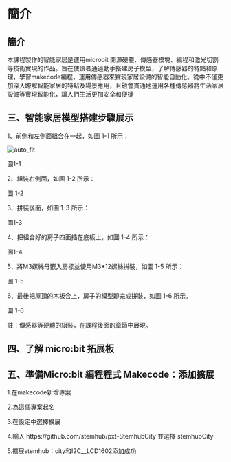 # 簡介

## 簡介
<P>
本課程製作的智能家居是運用microbit 開源硬體、傳感器模塊、編程和激光切割等技術實現的作品。旨在使讀者通過動手搭建房子模型，了解傳感器的特點和原理，學習makecode編程，運用傳感器來實現家居設備的智能自動化。從中不僅更加深入瞭解智能家居的特點及場景應用，且融會貫通地運用各種傳感器將生活家居設備等實現智能化，讓人們生活更加安全和便捷
<P>
  
## 三、智能家居模型搭建步驟展示
<P>
1、前側和左側面組合在一起，如圖 1-1 所示：
<P>
<P>

![auto_fit](pic/1/1_1(1).jpg,pic/1/1_1(2).jpg,pic/1/1_1(3).jpg)<BR>
<P>
圖1-1                                                                                                          
<P>
2、組裝右側面，如圖 1-2 所示：
<P>
圖 1-2
<P>
3、拼裝後面，如圖 1-3 所示：
<P>
圖1-3
<P>
4、把組合好的房子四面插在底板上，如圖 1-4 所示：
<P>
圖1-4
<P>
5、將M3螺絲母嵌入房樑並使用M3*12螺絲拼裝，如圖 1-5 所示：
<P>
圖 1-5
<P>
6、最後把屋頂的木板合上，房子的模型即完成拼裝，如圖 1-6 所示。
<P>
圖 1-6
<P>
註：傳感器等硬體的組裝，在課程後面的章節中展現。
<P>

## 四、了解 micro:bit 拓展板
 

## 五、準備Micro:bit 編程程式 Makecode：添加擴展
<P>
1.在makecode新增專案
<P>
<P>
2.為這個專案起名
<P>
<P>
3.在設定中選擇擴展
<P>
<P>
4.輸入 https://github.com/stemhub/pxt-StemhubCity 並選擇 stemhubCity
<P>
<P>
5.擴展stemhub：city和I2C__LCD1602添加成功
<P>
